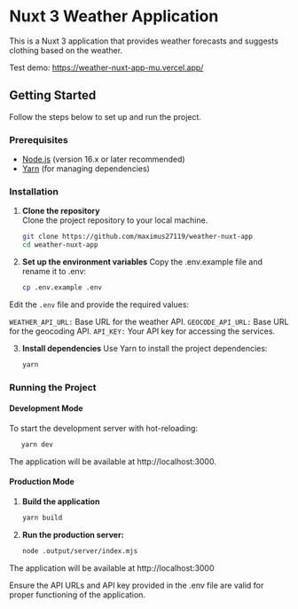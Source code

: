 # Nuxt 3 Weather Application

This is a Nuxt 3 application that provides weather forecasts and suggests clothing based on the weather.

Test demo: https://weather-nuxt-app-mu.vercel.app/

## Getting Started

Follow the steps below to set up and run the project.

### Prerequisites

- [Node.js](https://nodejs.org) (version 16.x or later recommended)
- [Yarn](https://yarnpkg.com/) (for managing dependencies)

### Installation

1. **Clone the repository**  
   Clone the project repository to your local machine.

   ```bash
   git clone https://github.com/maximus27119/weather-nuxt-app
   cd weather-nuxt-app
   ```

2. **Set up the environment variables**
   Copy the .env.example file and rename it to .env:
   ```bash
   cp .env.example .env
   ```

Edit the `.env` file and provide the required values:

`WEATHER_API_URL:` Base URL for the weather API.
`GEOCODE_API_URL:` Base URL for the geocoding API.
`API_KEY:` Your API key for accessing the services.

3. **Install dependencies**
   Use Yarn to install the project dependencies:
   ```bash
   yarn
   ```

### Running the Project

#### Development Mode

To start the development server with hot-reloading:
```bash
   yarn dev
```
The application will be available at http://localhost:3000.

#### Production Mode
1. **Build the application**
    ```bash
    yarn build
    ```

2. **Run the production server:**
    ```bash
    node .output/server/index.mjs
    ```
The application will be available at http://localhost:3000

Ensure the API URLs and API key provided in the .env file are valid for proper functioning of the application.
